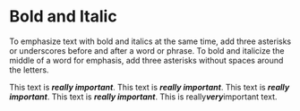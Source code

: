 #  Bold and Italic

To emphasize text with bold and italics at the same time, add three asterisks or underscores before and after a word or phrase. To bold and italicize the middle of a word for emphasis, add three asterisks without spaces around the letters.

This text is ***really important***.
This text is ___really important___.
This text is __*really important*__.
This text is **_really important_**.
This is really***very***important text.
